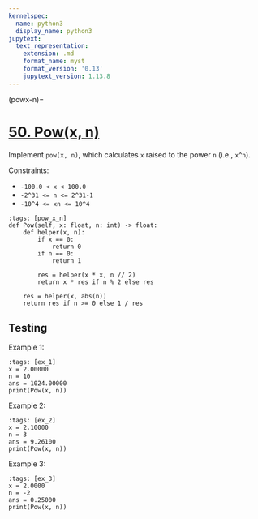 ```yaml
---
kernelspec:
  name: python3
  display_name: python3
jupytext:
  text_representation:
    extension: .md
    format_name: myst
    format_version: '0.13'
    jupytext_version: 1.13.8
---
```


(powx-n)=
# [50. Pow(x, n)](https://leetcode.com/problems/powx-n/)

Implement `pow(x, n)`, which calculates `x` raised to the power `n` (i.e., `x^n`).

Constraints:

- `-100.0 < x < 100.0`
- `-2^31 <= n <= 2^31-1`
- `-10^4 <= xn <= 10^4`

```{code-cell} ipython3
:tags: [pow_x_n]
def Pow(self, x: float, n: int) -> float:
    def helper(x, n):
        if x == 0:
            return 0
        if n == 0:
            return 1

        res = helper(x * x, n // 2)
        return x * res if n % 2 else res

    res = helper(x, abs(n))
    return res if n >= 0 else 1 / res
```

## Testing

Example 1:
```{code-cell} ipython3
:tags: [ex_1]
x = 2.00000
n = 10
ans = 1024.00000
print(Pow(x, n))
```

Example 2:
```{code-cell} ipython3
:tags: [ex_2]
x = 2.10000
n = 3
ans = 9.26100
print(Pow(x, n))
```

Example 3:
```{code-cell} ipython3
:tags: [ex_3]
x = 2.0000
n = -2
ans = 0.25000
print(Pow(x, n))
```
